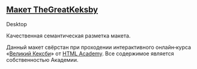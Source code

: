 ## [Макет TheGreatKeksby](https://woodward42.github.io/HTML/project-1/)
Desktop

Качественная семантическая разметка макета.

Данный макет свёрстан при проходении интерактивного онлайн‑курса «[Великий Кексби](https://htmlacademy.ru/courses/keksby)» от [HTML Academy](https://htmlacademy.ru). 
Все содержимое является собственностью Академии.
